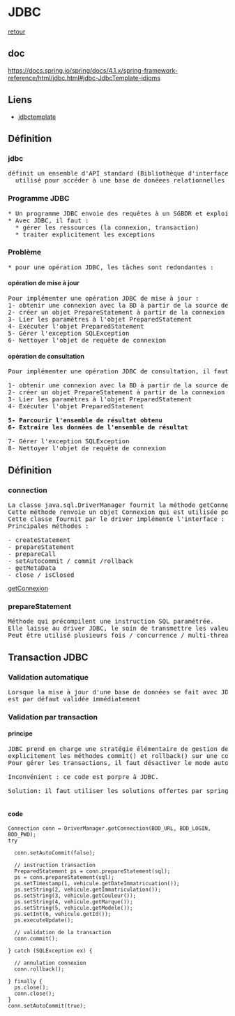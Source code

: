 # JDBC

[retour](./../index-spring-jdbc.md)

## doc

https://docs.spring.io/spring/docs/4.1.x/spring-framework-reference/html/jdbc.html#jdbc-JdbcTemplate-idioms

## Liens

- [jdbctemplate](./jdbctemplate.md)

## Définition

### jdbc

<pre>
définit un ensemble d'API standard (Bibliothèque d'interfaces et de classes)
  utilisé pour accéder à une base de donéees relationnelles de manière indépendante du fournisseur.
</pre>

### Programme JDBC

<pre>
* Un programme JDBC envoie des requêtes à un SGBDR et exploite les résultats en Java.
* Avec JDBC, il faut :
  * gérer les ressources (la connexion, transaction) 
  * traiter explicitement les exceptions
</pre>

### Problème

<pre>
* pour une opération JDBC, les tâches sont redondantes :
</pre>

#### opération de mise à jour

<pre>
Pour implémenter une opération JDBC de mise à jour :
1- obtenir une connexion avec la BD à partir de la source de données
2- créer un objet PrepareStatement à partir de la connexion
3- Lier les paramètres à l'objet PreparedStatement
4- Exécuter l'objet PreparedStatement
5- Gérer l'exception SQLException
6- Nettoyer l'objet de requête de connexion
</pre>

#### opération de consultation

<pre>
Pour implémenter une opération JDBC de consultation, il faut ajouter ces deux opérations :

1- obtenir une connexion avec la BD à partir de la source de données
2- créer un objet PrepareStatement à partir de la connexion
3- Lier les paramètres à l'objet PreparedStatement
4- Exécuter l'objet PreparedStatement
<b>
5- Parcourir l'ensemble de résultat obtenu
6- Extraire les données de l'ensemble de résultat
</b>
7- Gérer l'exception SQLException
8- Nettoyer l'objet de requête de connexion
</pre>

## Définition

### connection

<pre>
La classe java.sql.DriverManager fournit la méthode getConnexion().
Cette méthode renvoie un objet Connexion qui est utilisée pour effectuer les opérations sur la base.
Cette classe fournit par le driver implémente l'interface : java.sql.Connection
Principales méthodes :

- createStatement
- prepareStatement
- prepareCall
- setAutocommit / commit /rollback
- getMetaData
- close / isClosed
</pre>

[getConnexion](../../spring-jdbc/transaction/connexion.md#driver-jdbc)

### prepareStatement

<pre>
Méthode qui précompilent une instruction SQL paramétrée.
Elle laisse au driver JDBC, le soin de transmettre les valeurs des objets au format requis par la base de données.
Peut être utilisé plusieurs fois / concurrence / multi-thread
</pre>

## Transaction JDBC

### Validation automatique

<pre>
Lorsque la mise à jour d'une base de données se fait avec JDBC, chaque requête SQL 
est par défaut validée immédiatement
</pre>

### Validation par transaction

#### principe

<pre>
JDBC prend en charge une stratégie élémentaire de gestion des transactions qui consiste à invoquer
explicitement les méthodes commit() et rollback() sur une connexion.
Pour gérer les transactions, il faut désactiver le mode autoCommit à partir de la connection.

Inconvénient : ce code est porpre à JDBC.

Solution: il faut utiliser les solutions offertes par spring-transaction.

</pre>

#### code

```
Connection conn = DriverManager.getConnection(BDD_URL, BDD_LOGIN, BDD_PWD);
try

  conn.setAutoCommit(false);

  // instruction transaction
  PreparedStatement ps = conn.prepareStatement(sql);
  ps = conn.prepareStatement(sql);
  ps.setTimestamp(1, vehicule.getDateImmatricuation());
  ps.setString(2, vehicule.getImmatriculation());
  ps.setString(3, vehicule.getCouleur());
  ps.setString(4, vehicule.getMarque());
  ps.setString(5, vehicule.getModele());
  ps.setInt(6, vehicule.getId());
  ps.executeUpdate();

  // validation de la transaction
  conn.commit();

} catch (SQLException ex) {

  // annulation connexion
  conn.rollback();

} finally {
  ps.close();
  conn.close();
}
conn.setAutoCommit(true);
```
